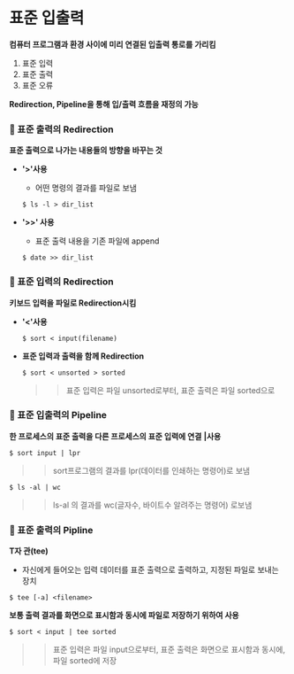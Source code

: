 # 표준 입출력

**컴퓨터 프로그램과 환경 사이에 미리 연결된 입출력 통로를 가리킴**

1. 표준 입력
2. 표준 출력
3. 표준 오류


**Redirection, Pipeline을 통해 입/출력 흐름을 재정의 가능**


### :dart: 표준 출력의 Redirection
**표준 출력으로 나가는 내용들의 방향을 바꾸는 것**

- **'>'사용**
  - 어떤 명령의 결과를 파일로 보냄
  ```
  $ ls -l > dir_list
  ```
  
  
- **'>>' 사용**
  - 표준 출력 내용을 기존 파일에 append
  ```
  $ date >> dir_list
  ```
  
### :dart: 표준 입력의 Redirection
**키보드 입력을 파일로 Redirection시킴**

- **'<'사용**
  ```
  $ sort < input(filename)
  ```
  
- **표준 입력과 출력을 함께 Redirection**
  ```
  $ sort < unsorted > sorted
  ```
  > > 표준 입력은 파일 unsorted로부터, 표준 출력은 파일 sorted으로
  
### :dart: 표준 입출력의 Pipeline

**한 프로세스의 표준 출력을 다른 프로세스의 표준 입력에 연결**
**|사용**
```
$ sort input | lpr
```
> > sort프로그램의 결과를 lpr(데이터를 인쇄하는 명령어)로 보냄
```
$ ls -al | wc
```
> > ls-al 의 결과를 wc(글자수, 바이트수 알려주는 명령어) 로보냄

### :dart: 표준 출력의 Pipline


**T자 관(tee)**
  - 자신에게 들어오는 입력 데이터를 표준 출력으로 출력하고, 지정된 파일로 보내는 장치
```
$ tee [-a] <filename>
```

**보통 출력 결과를 화면으로 표시함과 동시에 파일로 저장하기 위하여 사용**
```
$ sort < input | tee sorted
```
> > 표준 입력은 파일 input으로부터, 표준 출력은 화면으로 표시함과 동시에, 파일 sorted에 저장

  
